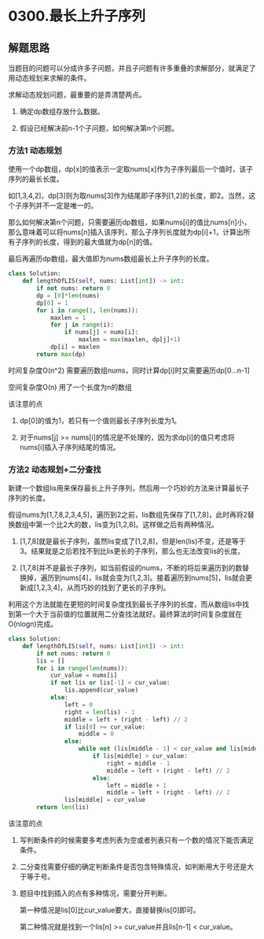 # 0300.最长上升子序列

## 解题思路

当题目的问题可以分成许多子问题，并且子问题有许多重叠的求解部分，就满足了用动态规划来求解的条件。

求解动态规划问题，最重要的是弄清楚两点。

1. 确定dp数组存放什么数据。

2. 假设已经解决前n-1个子问题，如何解决第n个问题。

### 方法1 动态规划

使用一个dp数组，dp[x]的值表示一定取nums[x]作为子序列最后一个值时，该子序列的最长长度。

如[1,3,4,2]，dp[3]则为取nums[3]作为结尾即子序列[1,2]的长度，即2。当然，这个子序列并不一定是唯一的。

那么如何解决第n个问题，只需要遍历dp数组，如果nums[i]的值比nums[n]小，那么意味着可以将nums[n]插入该序列，那么子序列长度就为dp[i]+1，计算出所有子序列的长度，得到的最大值就为dp[n]的值。

最后再遍历dp数组，最大值即为nums数组最长上升子序列的长度。

```python
class Solution:
    def lengthOfLIS(self, nums: List[int]) -> int:
        if not nums: return 0
        dp = [0]*len(nums)
        dp[0] = 1
        for i in range(1, len(nums)):
            maxlen = 1
            for j in range(i):
                if nums[j] < nums[i]:
                    maxlen = max(maxlen, dp[j]+1)
            dp[i] = maxlen
        return max(dp)
```

时间复杂度O(n^2) 需要遍历数组nums，同时计算dp[i]时又需要遍历dp[0...n-1]

空间复杂度O(n) 用了一个长度为n的数组

该注意的点

1. dp[0]的值为1，若只有一个值则最长子序列长度为1。

2. 对于nums[j] >= nums[i]的情况是不处理的，因为求dp[i]的值只考虑将nums[i]插入子序列结尾的情况。

### 方法2 动态规划+二分查找

新建一个数组lis用来保存最长上升子序列，然后用一个巧妙的方法来计算最长子序列的长度。

假设nums为[1,7,8,2,3,4,5]，遍历到2之前，lis数组先保存了[1,7,8]，此时再将2替换数组中第一个比2大的数，lis变为[1,2,8]。这样做之后有两种情况。

1. [1,7,8]就是最长子序列，虽然lis变成了[1,2,8]，但是len(lis)不变，还是等于3。结果就是之后若找不到比lis更长的子序列，那么也无法改变lis的长度。

2. [1,7,8]并不是最长子序列，如当前假设的nums，不断的将后来遍历到的数替换掉，遍历到nums[4]，lis就会变为[1,2,3]。接着遍历到nums[5]，lis就会更新成[1,2,3,4]，从而巧妙的找到了更长的子序列。

利用这个方法就能在更短的时间复杂度找到最长子序列的长度，而从数组lis中找到第一个大于当前值的位置就用二分查找法就好。最终算法的时间复杂度就在O(nlogn)完成。

```python
class Solution:
    def lengthOfLIS(self, nums: List[int]) -> int:
        if not nums: return 0
        lis = []
        for i in range(len(nums)):
            cur_value = nums[i]
            if not lis or lis[-1] < cur_value:
                lis.append(cur_value)
            else:
                left = 0
                right = len(lis) - 1
                middle = left + (right - left) // 2
                if lis[0] >= cur_value:
                    middle = 0
                else:
                    while not (lis[middle - 1] < cur_value and lis[middle] >= cur_value):
                        if lis[middle] > cur_value:
                            right = middle - 1
                            middle = left + (right - left) // 2
                        else:
                            left = middle + 1
                            middle = left + (right - left) // 2
                lis[middle] = cur_value
        return len(lis)
```

该注意的点

1. 写判断条件的时候需要多考虑列表为空或者列表只有一个数的情况下能否满足条件。

2. 二分查找需要仔细的确定判断条件是否包含特殊情况，如判断用大于号还是大于等于号。

3. 题目中找到插入的点有多种情况，需要分开判断。

    第一种情况是lis[0]比cur_value要大，直接替换lis[0]即可。

    第二种情况就是找到一个lis[n] >= cur_value并且lis[n-1] < cur_value。
